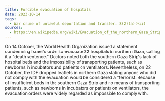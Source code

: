 ```yaml
---
title: Forcible evacuation of hospitals
date: 2023-10-14
tags:
  - War crime of unlawful deportation and transfer. 8(2)(a)(vii)
sources:
  - https://en.wikipedia.org/wiki/Evacuation_of_the_northern_Gaza_Strip
---
```

On 14 October, the World Health Organization issued a statement condemning Israel's order to evacuate 22 hospitals in northern Gaza, calling it a "death sentence." Doctors noted both the southern Gaza Strip's lack of hospital beds and the impossibility of transporting patients, such as newborns in incubators and patients on ventilators. Nevertheless, on 22 October, the IDF dropped leaflets in northern Gaza stating anyone who did not comply with the evacuation would be considered a "terrorist. Because of insufficient beds in the southern Gaza Strip and no means of transporting patients, such as newborns in incubators or patients on ventilators, the evacuation orders were widely regarded as impossible to comply with.